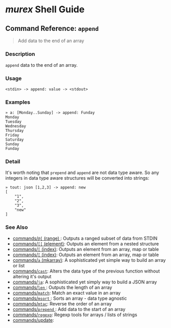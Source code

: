 # _murex_ Shell Guide

## Command Reference: `append`

> Add data to the end of an array

### Description

`append` data to the end of an array.

### Usage

    <stdin> -> append: value -> <stdout>

### Examples

    » a: [Monday..Sunday] -> append: Funday
    Monday
    Tuesday
    Wednesday
    Thursday
    Friday
    Saturday
    Sunday
    Funday

### Detail

It's worth noting that `prepend` and `append` are not data type aware. So 
any integers in data type aware structures will be converted into strings:

    » tout: json [1,2,3] -> append: new 
    [
        "1",
        "2",
        "3",
        "new"
    ]

### See Also

* [commands/`@[` (range) ](../commands/range.md):
  Outputs a ranged subset of data from STDIN
* [commands/`[[` (element)](../commands/element.md):
  Outputs an element from a nested structure
* [commands/`[` (index)](../commands/index.md):
  Outputs an element from an array, map or table
* [commands/`[` (index)](../commands/index.md):
  Outputs an element from an array, map or table
* [commands/`a` (mkarray)](../commands/a.md):
  A sophisticated yet simple way to build an array or list
* [commands/`cast`](../commands/cast.md):
  Alters the data type of the previous function without altering it's output
* [commands/`ja`](../commands/ja.md):
  A sophisticated yet simply way to build a JSON array
* [commands/`len` ](../commands/len.md):
  Outputs the length of an array
* [commands/`match`](../commands/match.md):
  Match an exact value in an array
* [commands/`msort` ](../commands/msort.md):
  Sorts an array - data type agnostic
* [commands/`mtac`](../commands/mtac.md):
  Reverse the order of an array
* [commands/`prepend` ](../commands/prepend.md):
  Add data to the start of an array
* [commands/`regexp`](../commands/regexp.md):
  Regexp tools for arrays / lists of strings
* [commands/update](../commands/update.md):
  